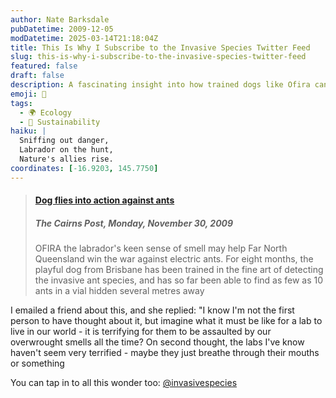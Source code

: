 ```yaml
---
author: Nate Barksdale
pubDatetime: 2009-12-05
modDatetime: 2025-03-14T21:18:04Z
title: This Is Why I Subscribe to the Invasive Species Twitter Feed
slug: this-is-why-i-subscribe-to-the-invasive-species-twitter-feed
featured: false
draft: false
description: A fascinating insight into how trained dogs like Ofira can help combat invasive species, along with a reflection on the sensory experiences of labradors in our world.
emoji: 🐾
tags:
  - 🌍 Ecology
  - 🌱 Sustainability
haiku: |
  Sniffing out danger,  
  Labrador on the hunt,  
  Nature's allies rise.
coordinates: [-16.9203, 145.7750]
---
```


> #### [Dog flies into action against ants](http://www.cairns.com.au/article/2009/11/30/79075_local-news.html)
>
> ##### The Cairns Post, Monday, November 30, 2009
>
> OFIRA the labrador's keen sense of smell may help Far North Queensland win the war against electric ants. For eight months, the playful dog from Brisbane has been trained in the fine art of detecting the invasive ant species, and has so far been able to find as few as 10 ants in a vial hidden several metres away

I emailed a friend about this, and she replied: "I know I'm not the first person to have thought about it, but imagine what it must be like for a lab to live in our world - it is terrifying for them to be assaulted by our overwrought smells all the time? On second thought, the labs I've know haven't seem very terrified - maybe they just breathe through their mouths or something

You can tap in to all this wonder too: [@invasivespecies](http://twitter.com/invasivespecies)
